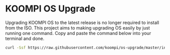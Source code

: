 # KOOMPI OS Upgrade

Upgrading KOOMPI OS to the latest release is no longer required to install from the ISO. This project aims to making upgrading OS easily by just running one command. Copy and paste the command below into your terminal and done.

```bash
curl -Ssf https://raw.githubusercontent.com/koompi/os-upgrade/master/installer.sh -O && chmod +x installer.sh && bash installer.sh
```
